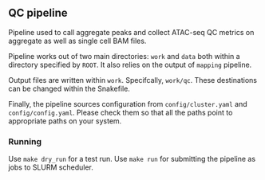 ## QC pipeline

Pipeline used to call aggregate peaks and collect ATAC-seq QC metrics on aggregate as well
as single cell BAM files.

Pipeline works out of two main directories: `work` and `data` both within a directory
specified by `ROOT`. It also relies on the output of `mapping` pipeline.

Output files are written within `work`. Specifcally, `work/qc`. These destinations
can be changed within the Snakefile.

Finally, the pipeline sources configuration from `config/cluster.yaml` and
`config/config.yaml`. Please check them so that all the paths point to appropriate paths
on your system.

### Running

Use `make dry_run` for a test run. Use `make run` for submitting the pipeline as jobs to SLURM
scheduler.
